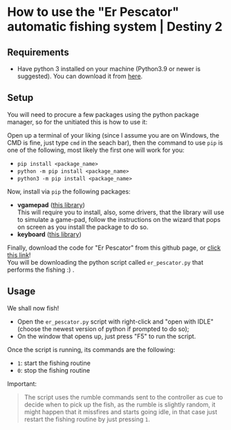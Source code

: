 # How to use the "Er Pescator" automatic fishing system | Destiny 2

## Requirements

- Have python 3 installed on your machine (Python3.9 or newer is suggested). You can download it from [here](https://www.python.org/downloads/release/python-3917/).

## Setup

You will need to procure a few packages using the python package manager, so for the unitiated this is how to use it: <br>

Open up a terminal of your liking (since I assume you are on Windows, the CMD is fine, just type `cmd` in the seach bar), then the command to use `pip` is one of the following, most likely the first one will work for you:
- `pip install <package_name>`
- `python -m pip install <package_name>`
- `python3 -m pip install <package_name>`

Now, install via `pip` the following packages:

- **vgamepad** ([this library](https://pypi.org/project/vgamepad/)) <br>
    This will require you to install, also, some drivers, that the library will use to simulate a game-pad, follow the instructions on the wizard that pops on screen as you install the package to do so.
- **keyboard** ([this library](https://pypi.org/project/keyboard/))

Finally, download the code for "Er Pescator" from this github page, or [click this link](nope)!<br>
You will be downloading the python script called `er_pescator.py` that performs the fishing :) .

## Usage

We shall now fish!
- Open the `er_pescator.py` script with right-click and "open with IDLE" (choose the newest version of python if prompted to do so);
- On the window that opens up, just press "F5" to run the script.

Once the script is running, its commands are the following:
- `1`: start the fishing routine
- `0`: stop the fishing routine

Important:
>The script uses the rumble commands sent to the controller as cue to decide when to pick up the fish, as the rumble is slightly random, it might happen that it missfires and starts going idle, in that case just restart the fishing routine by just pressing `1`.